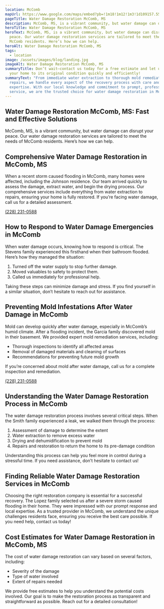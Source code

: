 ```yaml
---
location: McComb
mapUrl: https://www.google.com/maps/embed?pb=!1m18!1m12!1m3!1d109157.55213263964!2d-90.55568502597646!3d31.243619895085782!2m3!1f0!2f0!3f0!3m2!1i1024!2i768!4f13.1!3m3!1m2!1s0x8627b78d0d1a09f7%3A0x49384a3bb8284108!2sMcComb%2C%20MS%2C%20USA!5e0!3m2!1sen!2sph!4v1728889657642!5m2!1sen!2sph
pageTitle: Water Damage Restoration McComb, MS
description: McComb, MS, is a vibrant community, but water damage can disrupt your peace.
heroTitle: Water Damage Restoration McComb, MS
heroText: McComb, MS, is a vibrant community, but water damage can disrupt your
  peace. Our water damage restoration services are tailored to meet the needs of
  McComb residents. Here’s how we can help.
heroAlt: Water Damage Restoration McComb, MS
tags:
  - location
image: /assets/images/blog/landing.jpg
imageAlt: Water Damage Restoration McComb, MS
summaryTitle: Don’t wait—contact us today for a free estimate and let us restore
  your home to its original condition quickly and efficiently!
summaryText: "From immediate water extraction to thorough mold remediation and
  repairs, we handle every aspect of the recovery process with care and
  expertise. With our local knowledge and commitment to prompt, professional
  service, we are the trusted choice for water damage restoration in McComb. "
---
```

## Water Damage Restoration McComb, MS: Fast and Effective Solutions

McComb, MS, is a vibrant community, but water damage can disrupt your peace. Our water damage restoration services are tailored to meet the needs of McComb residents. Here’s how we can help.

## Comprehensive Water Damage Restoration in McComb, MS

When a recent storm caused flooding in McComb, many homes were affected, including the Johnson residence. Our team arrived quickly to assess the damage, extract water, and begin the drying process. Our comprehensive services include everything from water extraction to repairs, ensuring your home is fully restored. If you’re facing water damage, call us for a detailed assessment.

[(228) 231-0588](tel:2282310588)

## How to Respond to Water Damage Emergencies in McComb

When water damage occurs, knowing how to respond is critical. The Stevens family experienced this firsthand when their bathroom flooded. Here’s how they managed the situation:

1. Turned off the water supply to stop further damage.
2. Moved valuables to safety to protect them.
3. Called us immediately for professional help.

Taking these steps can minimize damage and stress. If you find yourself in a similar situation, don’t hesitate to reach out for assistance.

## Preventing Mold Infestations After Water Damage in McComb

Mold can develop quickly after water damage, especially in McComb’s humid climate. After a flooding incident, the Garcia family discovered mold in their basement. We provided expert mold remediation services, including:

* Thorough inspections to identify all affected areas
* Removal of damaged materials and cleaning of surfaces
* Recommendations for preventing future mold growth

If you’re concerned about mold after water damage, call us for a complete inspection and remediation.

[(228) 231-0588](tel:2282310588)

## Understanding the Water Damage Restoration Process in McComb

The water damage restoration process involves several critical steps. When the Smith family experienced a leak, we walked them through the process:

1. Assessment of damage to determine the extent
2. Water extraction to remove excess water
3. Drying and dehumidification to prevent mold
4. Repairs and restoration to return the home to its pre-damage condition

Understanding this process can help you feel more in control during a stressful time. If you need assistance, don’t hesitate to contact us!

## Finding Reliable Water Damage Restoration Services in McComb

Choosing the right restoration company is essential for a successful recovery. The Lopez family selected us after a severe storm caused flooding in their home. They were impressed with our prompt response and local expertise. As a trusted provider in McComb, we understand the unique challenges residents face, ensuring you receive the best care possible. If you need help, contact us today!

## Cost Estimates for Water Damage Restoration in McComb, MS

The cost of water damage restoration can vary based on several factors, including:

* Severity of the damage
* Type of water involved
* Extent of repairs needed

We provide free estimates to help you understand the potential costs involved. Our goal is to make the restoration process as transparent and straightforward as possible. Reach out for a detailed consultation!
